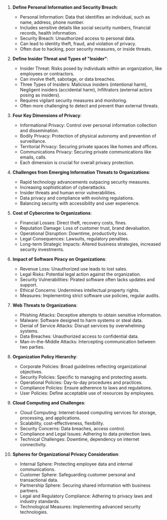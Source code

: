 
1. **Define Personal Information and Security Breach**:
   - Personal Information: Data that identifies an individual, such as name, address, phone number.
   - Includes sensitive details like social security numbers, financial records, health information.
   - Security Breach: Unauthorized access to personal data.
   - Can lead to identity theft, fraud, and violation of privacy.
   - Often due to hacking, poor security measures, or inside threats.

2. **Define Insider Threat and Types of "Insider"**:
   - Insider Threat: Risks posed by individuals within an organization, like employees or contractors.
   - Can involve theft, sabotage, or data breaches.
   - Three Types of Insiders: Malicious insiders (intentional harm), Negligent insiders (accidental harm), Infiltrators (external actors posing as insiders).
   - Requires vigilant security measures and monitoring.
   - Often more challenging to detect and prevent than external threats.

3. **Four Key Dimensions of Privacy**:
   - Informational Privacy: Control over personal information collection and dissemination.
   - Bodily Privacy: Protection of physical autonomy and prevention of surveillance.
   - Territorial Privacy: Securing private spaces like homes and offices.
   - Communications Privacy: Securing private communications like emails, calls.
   - Each dimension is crucial for overall privacy protection.

4. **Challenges from Emerging Information Threats to Organizations**:
   - Rapid technology advancements outpacing security measures.
   - Increasing sophistication of cyberattacks.
   - Insider threats and human error vulnerabilities.
   - Data privacy and compliance with evolving regulations.
   - Balancing security with accessibility and user experience.

5. **Cost of Cybercrime to Organizations**:
   - Financial Losses: Direct theft, recovery costs, fines.
   - Reputation Damage: Loss of customer trust, brand devaluation.
   - Operational Disruption: Downtime, productivity loss.
   - Legal Consequences: Lawsuits, regulatory penalties.
   - Long-term Strategic Impacts: Altered business strategies, increased security investments.

6. **Impact of Software Piracy on Organizations**:
   - Revenue Loss: Unauthorized use leads to lost sales.
   - Legal Risks: Potential legal action against the organization.
   - Security Vulnerabilities: Pirated software often lacks updates and support.
   - Ethical Concerns: Undermines intellectual property rights.
   - Measures: Implementing strict software use policies, regular audits.

7. **Web Threats to Organizations**:
   - Phishing Attacks: Deceptive attempts to obtain sensitive information.
   - Malware: Software designed to harm systems or steal data.
   - Denial of Service Attacks: Disrupt services by overwhelming systems.
   - Data Breaches: Unauthorized access to confidential data.
   - Man-in-the-Middle Attacks: Intercepting communication between two parties.

8. **Organization Policy Hierarchy**:
   - Corporate Policies: Broad guidelines reflecting organizational objectives.
   - Security Policies: Specific to managing and protecting assets.
   - Operational Policies: Day-to-day procedures and practices.
   - Compliance Policies: Ensure adherence to laws and regulations.
   - User Policies: Define acceptable use of resources by employees.

9. **Cloud Computing and Challenges**:
   - Cloud Computing: Internet-based computing services for storage, processing, and applications.
   - Scalability, cost-effectiveness, flexibility.
   - Security Concerns: Data breaches, access control.
   - Compliance and Legal Issues: Adhering to data protection laws.
   - Technical Challenges: Downtime, dependency on internet connectivity.

10. **Spheres for Organizational Privacy Consideration**:
    - Internal Sphere: Protecting employee data and internal communications.
    - Customer Sphere: Safeguarding customer personal and transactional data.
    - Partnership Sphere: Securing shared information with business partners.
    - Legal and Regulatory Compliance: Adhering to privacy laws and industry standards.
    - Technological Measures: Implementing advanced security technologies. 
